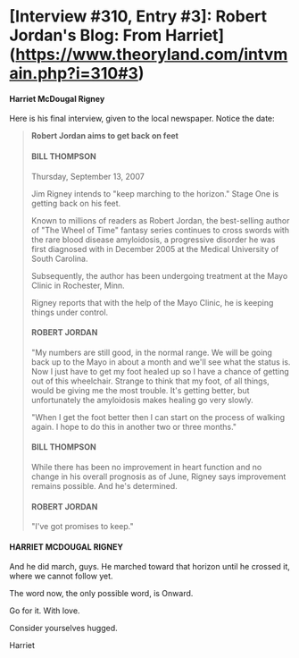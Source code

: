 # [Interview #310, Entry #3]: Robert Jordan's Blog: From Harriet](https://www.theoryland.com/intvmain.php?i=310#3)

#### Harriet McDougal Rigney

Here is his final interview, given to the local newspaper. Notice the date:

> **Robert Jordan aims to get back on feet**
>
> #### BILL THOMPSON
>
> Thursday, September 13, 2007
>
> Jim Rigney intends to "keep marching to the horizon." Stage One is getting back on his feet.
>
> Known to millions of readers as Robert Jordan, the best-selling author of "The Wheel of Time" fantasy series continues to cross swords with the rare blood disease amyloidosis, a progressive disorder he was first diagnosed with in December 2005 at the Medical University of South Carolina.
>
> Subsequently, the author has been undergoing treatment at the Mayo Clinic in Rochester, Minn.
>
> Rigney reports that with the help of the Mayo Clinic, he is keeping things under control.
>
> #### ROBERT JORDAN
>
> "My numbers are still good, in the normal range. We will be going back up to the Mayo in about a month and we'll see what the status is. Now I just have to get my foot healed up so I have a chance of getting out of this wheelchair. Strange to think that my foot, of all things, would be giving me the most trouble. It's getting better, but unfortunately the amyloidosis makes healing go very slowly.
>
> "When I get the foot better then I can start on the process of walking again. I hope to do this in another two or three months."
>
> #### BILL THOMPSON
>
> While there has been no improvement in heart function and no change in his overall prognosis as of June, Rigney says improvement remains possible. And he's determined.
>
> #### ROBERT JORDAN
>
> "I've got promises to keep."

#### HARRIET MCDOUGAL RIGNEY

And he did march, guys. He marched toward that horizon until he crossed it, where we cannot follow yet.

The word now, the only possible word, is Onward.

Go for it. With love.

Consider yourselves hugged.
  
Harriet

